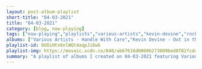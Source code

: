 ```yaml
---
layout: post-album-playlist
short-title: "04-03-2021"
title: "04-03-2021"
category: [blog, now-playing]
tags: ["now-playing","playlists","various-artists","kevin-devine","rockabye-baby!","various-artists","real-estate","shih-tzu","shih-tzu","death-from-above-1979"]
albums: ["Various Artists - Handle With Care","Kevin Devine - Out in the Ether","Rockabye Baby! - Lullaby Renditions of Fall out Boy","Various Artists - Checkers & Plaid","Real Estate - Half a Human","Shih Tzu - Live Quarantine","Shih Tzu - 19","Death From Above 1979 - Is 4 Lovers"]
playlist-id: 0UDiHtv6nlWQt4aqpJi6wk
playlist-img: https://mosaic.scdn.co/640/ab67616d0000b273009bed8f82fcd451f522ff3bab67616d0000b2730d57fdea5ad0c0b7c3610ac9ab67616d0000b273558e4683c5d5e5d5316aff3aab67616d0000b27391d2a2d698cf1f10229b8b47
summary: "A playlist of albums I created on 04-03-2021 featuring Various Artists, Kevin Devine, Rockabye Baby!, Various Artists, Real Estate, Shih Tzu, Shih Tzu, and Death From Above 1979"
---
```

